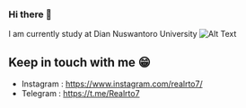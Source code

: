 ### Hi there 👋

I am currently study at Dian Nuswantoro University
![Alt Text](https://media.giphy.com/media/vFKqnCdLPNOKc/giphy.gif)

## Keep in touch with me :grin:
- Instagram : https://www.instagram.com/realrto7/
- Telegram  : https://t.me/Realrto7
